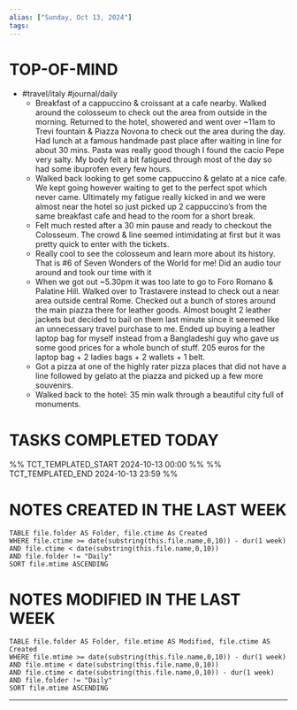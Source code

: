 ```yaml
---
alias: ["Sunday, Oct 13, 2024"]
tags: 
---
```

# TOP-OF-MIND
- #travel/italy #journal/daily 
	- Breakfast of a cappuccino & croissant at a cafe nearby. Walked around the colosseum to check out the area from outside in the morning. Returned to the hotel, showered and went over ~11am to Trevi fountain & Piazza Novona to check out the area during the day. Had lunch at a famous handmade past place after waiting in line for about 30 mins. Pasta was really good though I found the cacio Pepe very salty. My body felt a bit fatigued through most of the day so had some ibuprofen every few hours. 
	- Walked back looking to get some cappuccino & gelato at a nice cafe. We kept going however waiting to get to the perfect spot which never came. Ultimately my fatigue really kicked in and we were almost near the hotel so just picked up 2 cappuccino’s from the same breakfast cafe and head to the room for a short break.
	- Felt much rested after a 30 min pause and ready to checkout the Colosseum. The crowd & line seemed intimidating at first but it was pretty quick to enter with the tickets.
	- Really cool to see the colosseum and learn more about its history. That is #6 of Seven Wonders of the World for me! Did an audio tour around and took our time with it
	- When we got out ~5.30pm it was too late to go to Foro Romano & Palatine Hill. Walked over to Trastavere instead to check out a near area outside central Rome. Checked out a bunch of stores around the main piazza there for leather goods. Almost bought 2 leather jackets but decided to bail on them last minute since it seemed like an unnecessary travel purchase to me. Ended up buying a leather laptop bag for myself instead from a Bangladeshi guy who gave us some good prices for a whole bunch of stuff. 205 euros for the laptop bag + 2 ladies bags + 2 wallets + 1 belt.
	- Got a pizza at one of the highly rater pizza places that did not have a line followed by gelato at the piazza and picked up a few more souvenirs.
	- Walked back to the hotel: 35 min walk through a beautiful city full of monuments.

# TASKS COMPLETED TODAY
%% TCT_TEMPLATED_START 2024-10-13 00:00 %%
%% TCT_TEMPLATED_END 2024-10-13 23:59 %%


# NOTES CREATED IN THE LAST WEEK
``` dataview
TABLE file.folder AS Folder, file.ctime As Created
WHERE file.ctime >= date(substring(this.file.name,0,10)) - dur(1 week) 
AND file.ctime < date(substring(this.file.name,0,10)) 
AND file.folder != "Daily"
SORT file.mtime ASCENDING
```

# NOTES MODIFIED IN THE LAST WEEK
``` dataview
TABLE file.folder AS Folder, file.mtime AS Modified, file.ctime AS Created
WHERE file.mtime >= date(substring(this.file.name,0,10)) - dur(1 week)
AND file.mtime < date(substring(this.file.name,0,10))
AND file.ctime < date(substring(this.file.name,0,10)) - dur(1 week)
AND file.folder != "Daily"
SORT file.mtime ASCENDING
```
---
